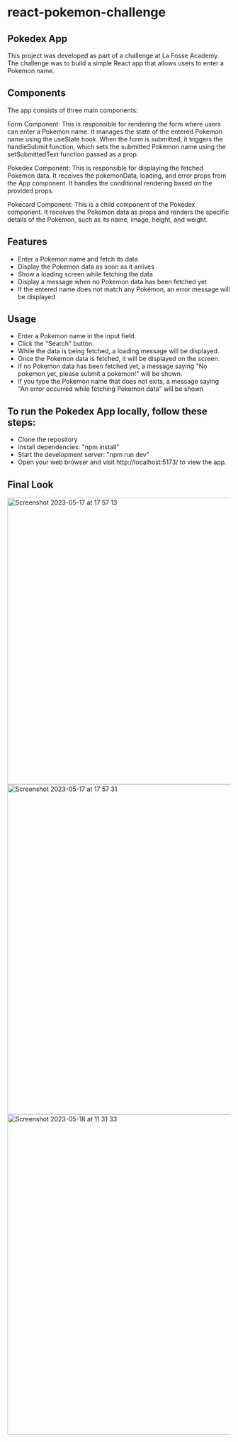 # react-pokemon-challenge

## Pokedex App
This project was developed as part of a challenge at La Fosse Academy. The challenge was to build a simple React app that allows users to enter a Pokemon name. 

## Components
The app consists of three main components:

Form Component: This is responsible for rendering the form where users can enter a Pokemon name. It manages the state of the entered Pokemon name using the useState hook. When the form is submitted, it triggers the handleSubmit function, which sets the submitted Pokemon name using the setSubmittedText function passed as a prop.

Pokedex Component: This is responsible for displaying the fetched Pokemon data. It receives the pokemonData, loading, and error props from the App component. It handles the conditional rendering based on the provided props. 

Pokecard Component: This is a child component of the Pokedex component. It receives the Pokemon data as props and renders the specific details of the Pokemon, such as its name, image, height, and weight.

## Features

- Enter a Pokemon name and fetch its data
- Display the Pokemon data as soon as it arrives
- Show a loading screen while fetching the data
- Display a message when no Pokemon data has been fetched yet
- If the entered name does not match any Pokémon, an error message will be displayed

## Usage

- Enter a Pokemon name in the input field.
- Click the "Search" button.
- While the data is being fetched, a loading message will be displayed.
- Once the Pokemon data is fetched, it will be displayed on the screen.
- If no Pokemon data has been fetched yet, a message saying "No pokemon yet, please submit a pokemon!" will be shown.
- If you type the Pokemon name that does not exits, a message saying "An error occurred while fetching Pokemon data" will be shown

## To run the Pokedex App locally, follow these steps:

- Clone the repository 
- Install dependencies: "npm install"
- Start the development server: "npm run dev"
- Open your web browser and visit http://localhost:5173/ to view the app.


## Final Look

<img width="645" alt="Screenshot 2023-05-17 at 17 57 13" src="https://github.com/doheelee0328/react-pokemon-challenge/assets/112406576/e456f635-23a8-4167-8d54-f5f93d2c5c85">
<img width="743" alt="Screenshot 2023-05-17 at 17 57 31" src="https://github.com/doheelee0328/react-pokemon-challenge/assets/112406576/43822a9d-6c3c-4189-adc2-524e11bbece9">
<img width="721" alt="Screenshot 2023-05-18 at 11 31 33" src="https://github.com/doheelee0328/react-pokemon-challenge/assets/112406576/cb060caf-387a-429b-8a90-91b24acfd97f">





